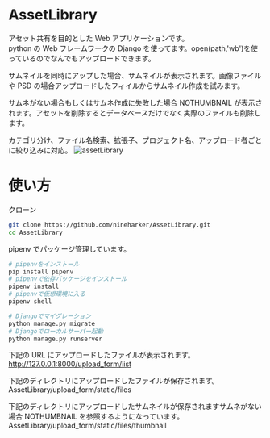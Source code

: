# AssetLibrary

アセット共有を目的とした Web アプリケーションです。  
python の Web フレームワークの Django を使ってます。open(path,'wb')を使っているのでなんでもアップロードできます。

サムネイルを同時にアップした場合、サムネイルが表示されます。画像ファイルや PSD の場合アップロードしたフィイルからサムネイル作成を試みます。

サムネがない場合もしくはサムネ作成に失敗した場合 NOTHUMBNAIL が表示されます。アセットを削除するとデータベースだけでなく実際のファイルも削除します。

カテゴリ分け、ファイル名検索、拡張子、プロジェクト名、アップロード者ごとに絞り込みに対応。
![assetLibrary](https://user-images.githubusercontent.com/48968940/75010609-eb846d80-54c0-11ea-90a4-35ac289246f5.gif)

# 使い方

クローン

```bash
git clone https://github.com/nineharker/AssetLibrary.git
cd AssetLibrary
```

pipenv でパッケージ管理しています。

```bash
# pipenvをインストール
pip install pipenv
# pipenvで依存パッケージをインストール
pipenv install
# pipenvで仮想環境に入る
pipenv shell

# Djangoでマイグレーション
python manage.py migrate
# Djangoでローカルサーバー起動
python manage.py runserver
```

下記の URL にアップロードしたファイルが表示されます。  
http://127.0.0.1:8000/upload_form/list

下記のディレクトリにアップロードしたファイルが保存されます。  
AssetLibrary/upload_form/static/files

下記のディレクトリにアップロードしたサムネイルが保存されますサムネがない場合 NOTHUMBNAIL を参照するようになっています。  
AssetLibrary/upload_form/static/files/thumbnail

